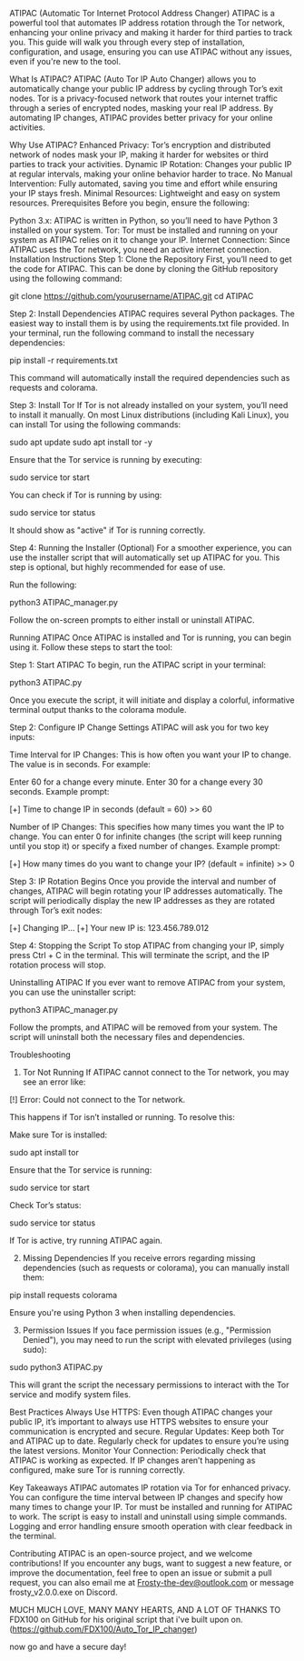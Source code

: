 ATIPAC (Automatic Tor Internet Protocol Address Changer)
ATIPAC is a powerful tool that automates IP address rotation through the Tor network, enhancing your online privacy and making it harder for third parties to track you. This guide will walk you through every step of installation, configuration, and usage, ensuring you can use ATIPAC without any issues, even if you're new to the tool.

What Is ATIPAC?
ATIPAC (Auto Tor IP Auto Changer) allows you to automatically change your public IP address by cycling through Tor’s exit nodes. Tor is a privacy-focused network that routes your internet traffic through a series of encrypted nodes, masking your real IP address. By automating IP changes, ATIPAC provides better privacy for your online activities.

Why Use ATIPAC?
Enhanced Privacy: Tor’s encryption and distributed network of nodes mask your IP, making it harder for websites or third parties to track your activities.
Dynamic IP Rotation: Changes your public IP at regular intervals, making your online behavior harder to trace.
No Manual Intervention: Fully automated, saving you time and effort while ensuring your IP stays fresh.
Minimal Resources: Lightweight and easy on system resources.
Prerequisites
Before you begin, ensure the following:

Python 3.x: ATIPAC is written in Python, so you’ll need to have Python 3 installed on your system.
Tor: Tor must be installed and running on your system as ATIPAC relies on it to change your IP.
Internet Connection: Since ATIPAC uses the Tor network, you need an active internet connection.
Installation Instructions
Step 1: Clone the Repository
First, you’ll need to get the code for ATIPAC. This can be done by cloning the GitHub repository using the following command:

git clone https://github.com/yourusername/ATIPAC.git
cd ATIPAC

Step 2: Install Dependencies
ATIPAC requires several Python packages. The easiest way to install them is by using the requirements.txt file provided. In your terminal, run the following command to install the necessary dependencies:

pip install -r requirements.txt

This command will automatically install the required dependencies such as requests and colorama.

Step 3: Install Tor
If Tor is not already installed on your system, you’ll need to install it manually. On most Linux distributions (including Kali Linux), you can install Tor using the following commands:

sudo apt update
sudo apt install tor -y

Ensure that the Tor service is running by executing:

sudo service tor start

You can check if Tor is running by using:

sudo service tor status

It should show as "active" if Tor is running correctly.

Step 4: Running the Installer (Optional)
For a smoother experience, you can use the installer script that will automatically set up ATIPAC for you. This step is optional, but highly recommended for ease of use.

Run the following:

python3 ATIPAC_manager.py

Follow the on-screen prompts to either install or uninstall ATIPAC.

Running ATIPAC
Once ATIPAC is installed and Tor is running, you can begin using it. Follow these steps to start the tool:

Step 1: Start ATIPAC
To begin, run the ATIPAC script in your terminal:

python3 ATIPAC.py

Once you execute the script, it will initiate and display a colorful, informative terminal output thanks to the colorama module.

Step 2: Configure IP Change Settings
ATIPAC will ask you for two key inputs:

Time Interval for IP Changes: This is how often you want your IP to change. The value is in seconds. For example:

Enter 60 for a change every minute.
Enter 30 for a change every 30 seconds.
Example prompt:

[+] Time to change IP in seconds (default = 60) >> 60

Number of IP Changes: This specifies how many times you want the IP to change. You can enter 0 for infinite changes (the script will keep running until you stop it) or specify a fixed number of changes.
Example prompt:

[+] How many times do you want to change your IP? (default = infinite) >> 0

Step 3: IP Rotation Begins
Once you provide the interval and number of changes, ATIPAC will begin rotating your IP addresses automatically. The script will periodically display the new IP addresses as they are rotated through Tor’s exit nodes:

[+] Changing IP...
[+] Your new IP is: 123.456.789.012

Step 4: Stopping the Script
To stop ATIPAC from changing your IP, simply press Ctrl + C in the terminal. This will terminate the script, and the IP rotation process will stop.

Uninstalling ATIPAC
If you ever want to remove ATIPAC from your system, you can use the uninstaller script:

python3 ATIPAC_manager.py

Follow the prompts, and ATIPAC will be removed from your system. The script will uninstall both the necessary files and dependencies.

Troubleshooting
1. Tor Not Running
If ATIPAC cannot connect to the Tor network, you may see an error like:

[!] Error: Could not connect to the Tor network.

This happens if Tor isn’t installed or running. To resolve this:

Make sure Tor is installed:

sudo apt install tor

Ensure that the Tor service is running:

sudo service tor start

Check Tor’s status:

sudo service tor status

If Tor is active, try running ATIPAC again.

2. Missing Dependencies
If you receive errors regarding missing dependencies (such as requests or colorama), you can manually install them:

pip install requests colorama

Ensure you're using Python 3 when installing dependencies.

3. Permission Issues
If you face permission issues (e.g., "Permission Denied"), you may need to run the script with elevated privileges (using sudo):

sudo python3 ATIPAC.py

This will grant the script the necessary permissions to interact with the Tor service and modify system files.

Best Practices
Always Use HTTPS: Even though ATIPAC changes your public IP, it’s important to always use HTTPS websites to ensure your communication is encrypted and secure.
Regular Updates: Keep both Tor and ATIPAC up to date. Regularly check for updates to ensure you’re using the latest versions.
Monitor Your Connection: Periodically check that ATIPAC is working as expected. If IP changes aren’t happening as configured, make sure Tor is running correctly.

Key Takeaways
ATIPAC automates IP rotation via Tor for enhanced privacy.
You can configure the time interval between IP changes and specify how many times to change your IP.
Tor must be installed and running for ATIPAC to work.
The script is easy to install and uninstall using simple commands.
Logging and error handling ensure smooth operation with clear feedback in the terminal.

Contributing
ATIPAC is an open-source project, and we welcome contributions! If you encounter any bugs, want to suggest a new feature, or improve the documentation, feel free to open an issue or submit a pull request, you can also email me at Frosty-the-dev@outlook.com or message frosty_v2.0.0.exe on Discord.



MUCH MUCH LOVE, MANY MANY HEARTS, AND A LOT OF THANKS TO FDX100 on GitHub for his original script that i've built upon on. (https://github.com/FDX100/Auto_Tor_IP_changer)


now go and have a secure day!
